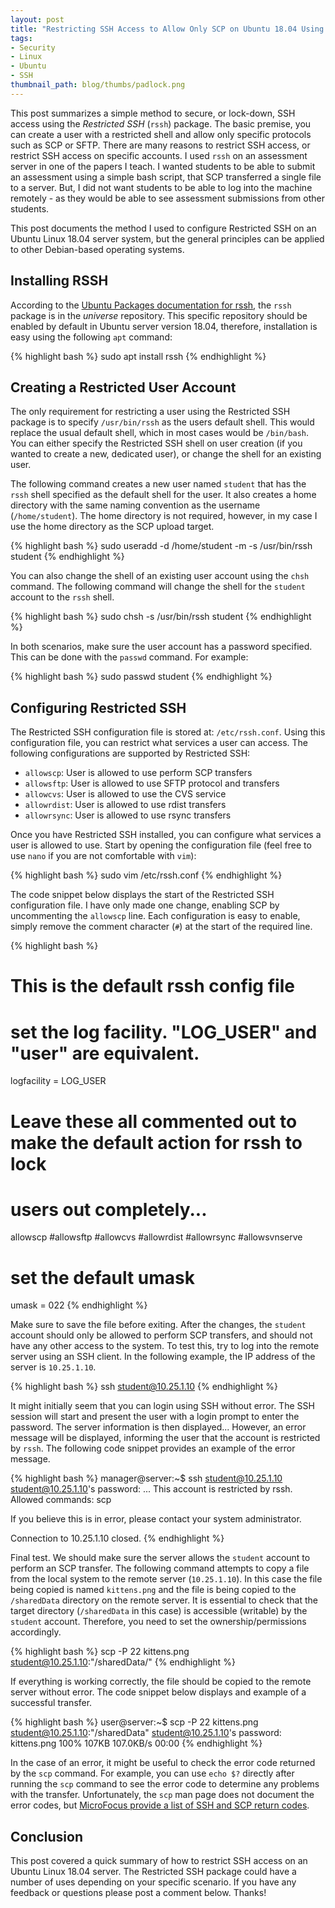 ```yaml
---
layout: post
title: "Restricting SSH Access to Allow Only SCP on Ubuntu 18.04 Using rssh"
tags:
- Security
- Linux
- Ubuntu
- SSH
thumbnail_path: blog/thumbs/padlock.png
---
```


This post summarizes a simple method to secure, or lock-down, SSH access using the _Restricted SSH_ (`rssh`) package. The basic premise, you can create a user with a restricted shell and allow only specific protocols such as SCP or SFTP. There are many reasons to restrict SSH access, or restrict SSH access on specific accounts. I used `rssh` on an assessment server in one of the papers I teach. I wanted students to be able to submit an assessment using a simple bash script, that SCP transferred a single file to a server. But, I did not want students to be able to log into the machine remotely - as they would be able to see assessment submissions from other students. 

This post documents the method I used to configure Restricted SSH on an Ubuntu Linux 18.04 server system, but the general principles can be applied to other Debian-based operating systems.

## Installing RSSH

According to the [Ubuntu Packages documentation for rssh](https://packages.ubuntu.com/bionic/rssh), the `rssh` package is in the _universe_ repository. This specific repository should be enabled by default in Ubuntu server version 18.04, therefore, installation is easy using the following `apt` command:

{% highlight bash %}
sudo apt install rssh
{% endhighlight %}

## Creating a Restricted User Account

The only requirement for restricting a user using the Restricted SSH package is to specify `/usr/bin/rssh` as the users default shell. This would replace the usual default shell, which in most cases would be `/bin/bash`. You can either specify the Restricted SSH shell on user creation (if you wanted to create a new, dedicated user), or change the shell for an existing user.

The following command creates a new user named `student` that has the `rssh` shell specified as the default shell for the user. It also creates a home directory with the same naming convention as the username (`/home/student`). The home directory is not required, however, in my case I use the home directory as the SCP upload target.

{% highlight bash %}
sudo useradd -d /home/student -m -s /usr/bin/rssh student
{% endhighlight %}

You can also change the shell of an existing user account using the `chsh` command. The following command will change the shell for the `student` account to the `rssh` shell. 

{% highlight bash %}
sudo chsh -s /usr/bin/rssh student
{% endhighlight %}

In both scenarios, make sure the user account has a password specified. This can be done with the `passwd` command. For example:

{% highlight bash %}
sudo passwd student
{% endhighlight %}

## Configuring Restricted SSH

The Restricted SSH configuration file is stored at: `/etc/rssh.conf`. Using this configuration file, you can restrict what services a user can access. The following configurations are supported by Restricted SSH:

- `allowscp`: User is allowed to use perform SCP transfers
- `allowsftp`: User is allowed to use SFTP protocol and transfers
- `allowcvs`: User is allowed to use the CVS service
- `allowrdist`: User is allowed to use rdist transfers
- `allowrsync`: User is allowed to use rsync transfers

Once you have Restricted SSH installed, you can configure what services a user is allowed to use. Start by opening the configuration file (feel free to use `nano` if you are not comfortable with `vim`):

{% highlight bash %}
sudo vim /etc/rssh.conf
{% endhighlight %}

The code snippet below displays the start of the Restricted SSH configuration file. I have only made one change, enabling SCP by uncommenting the `allowscp` line. Each configuration is easy to enable, simply remove the comment character (`#`) at the start of the required line.

{% highlight bash %}
# This is the default rssh config file

# set the log facility.  "LOG_USER" and "user" are equivalent.
logfacility = LOG_USER

# Leave these all commented out to make the default action for rssh to lock
# users out completely...

allowscp
#allowsftp
#allowcvs
#allowrdist
#allowrsync
#allowsvnserve

# set the default umask
umask = 022
{% endhighlight %}

Make sure to save the file before exiting. After the changes, the `student` account should only be allowed to perform SCP transfers, and should not have any other access to the system. To test this, try to log into the remote server using an SSH client. In the following example, the IP address of the server is `10.25.1.10`.

{% highlight bash %}
ssh student@10.25.1.10
{% endhighlight %}

It might initially seem that you can login using SSH without error. The SSH session will start and present the user with a login prompt to enter the password. The server information is then displayed... However, an error message will be displayed, informing the user that the account is restricted by `rssh`. The following code snippet provides an example of the error message.

{% highlight bash %}
manager@server:~$ ssh student@10.25.1.10
student@10.25.1.10's password:
...
This account is restricted by rssh.
Allowed commands: scp

If you believe this is in error, please contact your system administrator.

Connection to 10.25.1.10 closed.
{% endhighlight %}

Final test. We should make sure the server allows the `student` account to perform an SCP transfer. The following command attempts to copy a file from the local system to the remote server (`10.25.1.10`). In this case the file being copied is named `kittens.png` and the file is being copied to the `/sharedData` directory on the remote server. It is essential to check that the target directory (`/sharedData` in this case) is accessible (writable) by the `student` account. Therefore, you need to set the ownership/permissions accordingly.

{% highlight bash %}
scp -P 22 kittens.png student@10.25.1.10:"/sharedData/"
{% endhighlight %}

If everything is working correctly, the file should be copied to the remote server without error. The code snippet below displays and example of a successful transfer.

{% highlight bash %}
user@server:~$ scp -P 22 kittens.png student@10.25.1.10:"/sharedData"
student@10.25.1.10's password:
kittens.png                          100%  107KB 107.0KB/s   00:00
{% endhighlight %}

In the case of an error, it might be useful to check the error code returned by the `scp` command. For example, you can use `echo $?` directly after running the `scp` command to see the error code to determine any problems with the transfer. Unfortunately, the `scp` man page does not document the error codes, but [MicroFocus provide a list of SSH and SCP return codes](https://support.microfocus.com/kb/doc.php?id=7021696).

## Conclusion

This post covered a quick summary of how to restrict SSH access on an Ubuntu Linux 18.04 server. The Restricted SSH package could have a number of uses depending on your specific scenario. If you have any feedback or questions please post a comment below. Thanks!
